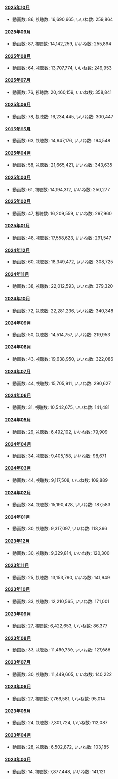 #### [2025年10月](videos/202510 "wikilink")

-   動画数: 86, 視聴数: 16,690,665, いいね数: 259,864

#### [2025年09月](videos/202509 "wikilink")

-   動画数: 87, 視聴数: 14,142,259, いいね数: 255,894

#### [2025年08月](videos/202508 "wikilink")

-   動画数: 64, 視聴数: 13,707,774, いいね数: 249,953

#### [2025年07月](videos/202507 "wikilink")

-   動画数: 76, 視聴数: 20,460,159, いいね数: 358,841

#### [2025年06月](videos/202506 "wikilink")

-   動画数: 78, 視聴数: 16,234,445, いいね数: 300,447

#### [2025年05月](videos/202505 "wikilink")

-   動画数: 63, 視聴数: 14,947,176, いいね数: 194,548

#### [2025年04月](videos/202504 "wikilink")

-   動画数: 58, 視聴数: 21,665,421, いいね数: 343,635

#### [2025年03月](videos/202503 "wikilink")

-   動画数: 61, 視聴数: 14,194,312, いいね数: 250,277

#### [2025年02月](videos/202502 "wikilink")

-   動画数: 47, 視聴数: 16,209,559, いいね数: 297,960

#### [2025年01月](videos/202501 "wikilink")

-   動画数: 48, 視聴数: 17,558,623, いいね数: 291,547

#### [2024年12月](videos/202412 "wikilink")

-   動画数: 60, 視聴数: 18,349,472, いいね数: 308,725

#### [2024年11月](videos/202411 "wikilink")

-   動画数: 38, 視聴数: 22,012,593, いいね数: 379,320

#### [2024年10月](videos/202410 "wikilink")

-   動画数: 72, 視聴数: 22,281,236, いいね数: 340,348

#### [2024年09月](videos/202409 "wikilink")

-   動画数: 50, 視聴数: 14,514,757, いいね数: 219,953

#### [2024年08月](videos/202408 "wikilink")

-   動画数: 43, 視聴数: 19,638,950, いいね数: 322,086

#### [2024年07月](videos/202407 "wikilink")

-   動画数: 44, 視聴数: 15,705,911, いいね数: 290,627

#### [2024年06月](videos/202406 "wikilink")

-   動画数: 31, 視聴数: 10,542,675, いいね数: 141,481

#### [2024年05月](videos/202405 "wikilink")

-   動画数: 29, 視聴数: 6,492,102, いいね数: 79,909

#### [2024年04月](videos/202404 "wikilink")

-   動画数: 34, 視聴数: 9,405,158, いいね数: 98,671

#### [2024年03月](videos/202403 "wikilink")

-   動画数: 44, 視聴数: 9,117,508, いいね数: 109,889

#### [2024年02月](videos/202402 "wikilink")

-   動画数: 34, 視聴数: 15,190,428, いいね数: 187,583

#### [2024年01月](videos/202401 "wikilink")

-   動画数: 30, 視聴数: 9,317,097, いいね数: 118,366

#### [2023年12月](videos/202312 "wikilink")

-   動画数: 30, 視聴数: 9,329,814, いいね数: 120,300

#### [2023年11月](videos/202311 "wikilink")

-   動画数: 25, 視聴数: 13,153,790, いいね数: 141,949

#### [2023年10月](videos/202310 "wikilink")

-   動画数: 33, 視聴数: 12,210,565, いいね数: 171,001

#### [2023年09月](videos/202309 "wikilink")

-   動画数: 27, 視聴数: 6,422,653, いいね数: 86,377

#### [2023年08月](videos/202308 "wikilink")

-   動画数: 33, 視聴数: 11,459,739, いいね数: 127,688

#### [2023年07月](videos/202307 "wikilink")

-   動画数: 30, 視聴数: 11,449,605, いいね数: 140,222

#### [2023年06月](videos/202306 "wikilink")

-   動画数: 27, 視聴数: 7,766,581, いいね数: 95,014

#### [2023年05月](videos/202305 "wikilink")

-   動画数: 24, 視聴数: 7,301,724, いいね数: 112,087

#### [2023年04月](videos/202304 "wikilink")

-   動画数: 28, 視聴数: 6,502,872, いいね数: 103,185

#### [2023年03月](videos/202303 "wikilink")

-   動画数: 14, 視聴数: 7,877,448, いいね数: 141,121

